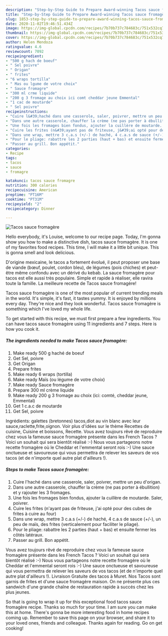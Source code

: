 ```yaml
---
description: "Step-by-Step Guide to Prepare Award-winning Tacos sauce fromagère"
title: "Step-by-Step Guide to Prepare Award-winning Tacos sauce fromagère"
slug: 1853-step-by-step-guide-to-prepare-award-winning-tacos-sauce-fromagere
date: 2020-11-02T19:46:51.434Z
image: https://img-global.cpcdn.com/recipes/7b70b737c784683c/751x532cq70/tacos-sauce-fromagere-photo-principale-de-la-recette.jpg
thumbnail: https://img-global.cpcdn.com/recipes/7b70b737c784683c/751x532cq70/tacos-sauce-fromagere-photo-principale-de-la-recette.jpg
cover: https://img-global.cpcdn.com/recipes/7b70b737c784683c/751x532cq70/tacos-sauce-fromagere-photo-principale-de-la-recette.jpg
author: Helen Mendoza
ratingvalue: 4.6
reviewcount: 7092
recipeingredient:
- "500 g hach de boeuf"
- " Sel poivre"
- " Origan"
- " frites"
- "6 wraps tortilla"
- " Mas ou lgume de votre choix"
- " Sauce fromagre"
- "300 ml crme liquide"
- "200 g 3 fromage au choix ici comt cheddar jeune Emmental"
- "1 cac de moutarde"
- " Sel poivre"
recipeinstructions:
- "Cuire l&#39;haché dans une casserole, saler, poivrer, mettre un peu d&#39;origan."
- "Dans une autre casserole, chauffer la crème (ne pas porter à ébullition) et y rajouter les 3 fromages."
- "Une fois les fromages bien fondus, ajouter la cuillère de moutarde. Saler, poivrer."
- "Cuire les frites (n&#39;ayant pas de friteuse, j&#39;ai opté pour des cubes de frites à cuire au four)"
- "Dans une wrap, mettre 3 c.a.s (+/-) de haché, 4 c.a.s de sauce (+/-), un peu de maïs, des frites (verticalement pour faciliter le pliage)."
- "Pour le pliage: rabattre les 2 parties (haut + bas) et ensuite fermer les côtés latéraux."
- "Passer au grill. Bon appétit."
categories:
- Recipe
tags:
- tacos
- sauce
- fromagre

katakunci: tacos sauce fromagre 
nutrition: 300 calories
recipecuisine: American
preptime: "PT16M"
cooktime: "PT31M"
recipeyield: "2"
recipecategory: Dinner

---
```



![Tacos sauce fromagère](https://img-global.cpcdn.com/recipes/7b70b737c784683c/751x532cq70/tacos-sauce-fromagere-photo-principale-de-la-recette.jpg)

Hello everybody, it's Louise, welcome to our recipe page. Today, I'm gonna show you how to make a distinctive dish, tacos sauce fromagère. It is one of my favorites food recipes. This time, I will make it a little bit unique. This is gonna smell and look delicious.

D&#39;origine mexicaine, le tacos a fortement évolué, il peut proposer une base de viande (bœuf, poulet, cordon bleu), de légumes (pois chiches) et peut-être même confondu avec un dérivé du kebab. La sauce fromagère pour tacos est elle aussi très populaire. Simple et rapide à réaliser, elle ravira toute la famille. La meilleure recette de Tacos sauce fromagère!

Tacos sauce fromagère is one of the most popular of current trending meals in the world. It's simple, it's fast, it tastes yummy. It is enjoyed by millions every day. They're nice and they look wonderful. Tacos sauce fromagère is something which I've loved my whole life.


To get started with this recipe, we must first prepare a few ingredients. You can have tacos sauce fromagère using 11 ingredients and 7 steps. Here is how you cook it.

<!--inarticleads1-->

##### The ingredients needed to make Tacos sauce fromagère:

1. Make ready 500 g haché de boeuf
1. Get  Sel, poivre
1. Get  Origan
1. Prepare  frites
1. Make ready 6 wraps (tortilla)
1. Make ready  Maïs (ou légume de votre choix)
1. Make ready  Sauce fromagère
1. Prepare 300 ml crème liquide
1. Make ready 200 g 3 fromage au choix (ici: comté, cheddar jeune, Emmental)
1. Get 1 c.a.c de moutarde
1. Get  Sel, poivre


Ingrédients: galettes (bretonnes) tacos,diot au vin blanc avec leur sauce,raclette,frite,oignon. Voir plus d&#39;idées sur le thème Recettes de cuisine, Cuisine et boissons, Recette. Vous avez toujours rêvé de reproduire chez vous la fameuse sauce fromagère présente dans les French Tacos ? Voici un souhait qui sera bientôt réalisé :-) Nous vous partageons notre recette fromagère où le Cheddar et l&#39;emmental seront rois :-) Une sauce onctueuse et savoureuse qui vous permettra de relever les saveurs de vos tacos (et de n&#39;importe quel autre plat d&#39;ailleurs !). 

<!--inarticleads2-->

##### Steps to make Tacos sauce fromagère:

1. Cuire l&#39;haché dans une casserole, saler, poivrer, mettre un peu d&#39;origan.
1. Dans une autre casserole, chauffer la crème (ne pas porter à ébullition) et y rajouter les 3 fromages.
1. Une fois les fromages bien fondus, ajouter la cuillère de moutarde. Saler, poivrer.
1. Cuire les frites (n&#39;ayant pas de friteuse, j&#39;ai opté pour des cubes de frites à cuire au four)
1. Dans une wrap, mettre 3 c.a.s (+/-) de haché, 4 c.a.s de sauce (+/-), un peu de maïs, des frites (verticalement pour faciliter le pliage).
1. Pour le pliage: rabattre les 2 parties (haut + bas) et ensuite fermer les côtés latéraux.
1. Passer au grill. Bon appétit.


Vous avez toujours rêvé de reproduire chez vous la fameuse sauce fromagère présente dans les French Tacos ? Voici un souhait qui sera bientôt réalisé :-) Nous vous partageons notre recette fromagère où le Cheddar et l&#39;emmental seront rois :-) Une sauce onctueuse et savoureuse qui vous permettra de relever les saveurs de vos tacos (et de n&#39;importe quel autre plat d&#39;ailleurs !). Livraison Gratuite des tacos à Muret. Nos Tacos sont garnis de frites et d&#39;une sauce fromagère maison. On ne présente plus ces sandwich d&#39;une grande chaîne de restauration rapide à succés chez les plus jeunes. 

So that is going to wrap it up for this exceptional food tacos sauce fromagère recipe. Thanks so much for your time. I am sure you can make this at home. There's gonna be more interesting food in home recipes coming up. Remember to save this page on your browser, and share it to your loved ones, friends and colleague. Thanks again for reading. Go on get cooking!
